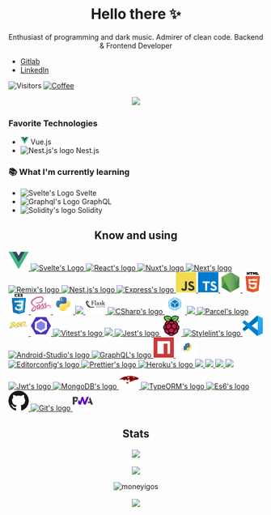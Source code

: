 <h1 align="center">Hello there ✨</h1>

<p align="center">
  Enthusiast of programming and dark music. Admirer of clean code. Backend & Frontend Developer

- [Gitlab](https://gitlab.com/Mnigos)
- [LinkedIn](https://www.linkedin.com/in/igor-makowski-b30684206)

![Visitors](https://komarev.com/ghpvc/?username=MoneyIgos) [![Coffee](https://badgen.net/badge/Buy%20Me/A%20Coffee/purple?icon=kofi)](https://www.buymeacoffee.com/mnigos)

</p>

<p align="center">
    <img src="https://github-profile-trophy.vercel.app/?username=Mnigos&theme=onedark">
</p>

### Favorite Technologies

- <img width="16" src="https://raw.githubusercontent.com/github/explore/master/topics/vue/vue.png" alt="Vue's logo" /> Vue.js
- <img width="16" src="https://seeklogo.com/images/N/nestjs-logo-09342F76C0-seeklogo.com.png" alt="Nest.js's logo" /> Nest.js

### 📚 What I'm currently learning

- <img src="https://upload.wikimedia.org/wikipedia/commons/thumb/1/1b/Svelte_Logo.svg/199px-Svelte_Logo.svg.png" width="16" alt="Svelte's Logo" /> Svelte
- <img src="https://upload.wikimedia.org/wikipedia/commons/thumb/1/17/GraphQL_Logo.svg/1200px-GraphQL_Logo.svg.png" width="16" alt="Graphql's Logo" /> GraphQL
- <img height="16" src="https://upload.wikimedia.org/wikipedia/commons/thumb/9/98/Solidity_logo.svg/1200px-Solidity_logo.svg.png" alt="Solidity's logo" /> Solidity

<h2 align="center">Know and using</h2>

<p>
  <a title="Vue" href="http://vuejs.org/">
      <img width="40" src="https://raw.githubusercontent.com/github/explore/master/topics/vue/vue.png" alt="Vue's logo" />
  </a>
  <a title="Svelte" href="https://svelte.dev">
    <img src="https://creazilla-store.fra1.digitaloceanspaces.com/icons/3257070/file-type-svelte-icon-md.png" width="40" alt="Svelte's Logo" />
  </a>
  <a title="React" href="https://reactjs.org/">
  <img src="https://sujanbyanjankar.com.np/wp-content/uploads/2019/01/React.js_logo-512.png" width="40" alt="React's logo" />
  </a>
  <a title="Nuxt" href="https://nuxtjs.org/">
      <img width="40" src="https://avatars3.githubusercontent.com/u/23360933?s=280&v=4" alt="Nuxt's logo" />
  </a>
  <a title="Next" href="https://nextjs.org/">
    <img width="40" src="https://camo.githubusercontent.com/92ec9eb7eeab7db4f5919e3205918918c42e6772562afb4112a2909c1aaaa875/68747470733a2f2f6173736574732e76657263656c2e636f6d2f696d6167652f75706c6f61642f76313630373535343338352f7265706f7369746f726965732f6e6578742d6a732f6e6578742d6c6f676f2e706e67" alt="Next's logo" />
  </a>
  <a title="Remix" href="https://remix.run">
    <img width="40" src="https://pbs.twimg.com/profile_images/1425897037602586625/ID6pueIo_400x400.png" alt="Remix's logo" />
  </a>
    <a title="Nest.js" href="https://nestjs.com/">
    <img width="40" src="https://seeklogo.com/images/N/nestjs-logo-09342F76C0-seeklogo.com.png" alt="Nest.js's logo" />
  </a>
  <a title="Express" href="https://expressjs.com/">
     <img width="40" src="https://www.mindrops.com/images/expressJS.png" alt="Express's logo" />
  </a>
  <a title="Javascript" href="https://developer.mozilla.org/en-US/docs/Web/JavaScript">
    <img width="40" src="https://raw.githubusercontent.com/github/explore/master/topics/javascript/javascript.png" alt="Javascript's logo" />
  </a>
  <a title="Typescript" href="https://www.typescriptlang.org/">
    <img width="40" src="https://raw.githubusercontent.com/github/explore/master/topics/typescript/typescript.png" alt="Typescript's logo" />
  </a>
  <a title="Nodejs" href="https://nodejs.org/">
    <img width="40" src="https://raw.githubusercontent.com/github/explore/master/topics/nodejs/nodejs.png" alt="Nodejs's logo" />
  </a>
  <a title="Html" href="https://www.w3.org/html/">
      <img width="40" src="https://raw.githubusercontent.com/github/explore/master/topics/html/html.png" alt="Html's logo" />
  </a>
  <a title="Css" href="https://css-tricks.com/">
      <img width="40" src="https://raw.githubusercontent.com/github/explore/master/topics/css/css.png" alt="Css's logo" />
  </a>
  <a title="Sass" href="https://sass-lang.com/">
      <img width="40" src="https://raw.githubusercontent.com/github/explore/master/topics/sass/sass.png" alt="Sass's logo" />
  </a>
  <a title="Python" href="https://www.python.org/">
    <img width="40" src="https://raw.githubusercontent.com/github/explore/master/topics/python/python.png" alt="Python's logo" />
  </a>
  <a title="Kotlin" href="https://kotlinlang.org/">
    <img width="40" src="https://external-content.duckduckgo.com/iu/?u=https%3A%2F%2Fapppresser.com%2Fwp-content%2Fuploads%2Fbb-plugin%2Fcache%2Fkotlin-logo-square.png&f=1&nofb=1" />
  </a>
  <a title="Flask" href="https://flask.palletsprojects.com/">
    <img width="40" src="https://raw.githubusercontent.com/github/explore/master/topics/flask/flask.png" alt="Flask's logo" />
  </a>
  <a title="CSharp" href="http://www.cplusplus.com/">
    <img width="40" src="https://seeklogo.com/images/C/c-sharp-c-logo-02F17714BA-seeklogo.com.png" alt="CSharp's logo" />
  </a>
  <a title="Webpack" href="https://webpack.js.org/">
  <img width="40" src="https://raw.githubusercontent.com/github/explore/master/topics/webpack/webpack.png" alt="Webpack's logo" />
</a>
<a title="Vite" href="https://vitejs.dev">
  <img width="40" src="https://camo.githubusercontent.com/61e102d7c605ff91efedb9d7e47c1c4a07cef59d3e1da202fd74f4772122ca4e/68747470733a2f2f766974656a732e6465762f6c6f676f2e737667" />
</a>
<a title="Parcel" href="https://parceljs.org/">
  <img height="40" src="https://www.pngkit.com/png/full/516-5165803_package-icon-3d-png-parcel-js.png" alt="Parcel's logo" />
</a>
<a title="Babel" href="https://babeljs.io/">
  <img width="40" src="https://raw.githubusercontent.com/github/explore/master/topics/babel/babel.png" alt="Babel's logo" />
</a>
<a title="Eslint" href="https://eslint.org/">
  <img width="40" src="https://raw.githubusercontent.com/github/explore/master/topics/eslint/eslint.png" alt="Eslint's logo" />
</a>
<a title="Vitest" href="https://vitest.dev/">
  <img width="40" src="https://vitest.dev/logo-shadow.svg" alt="Vitest's logo" />
</a>
<a title="Vuetify" href="https://vuetifyjs.com">
  <img height="40" src ="https://seeklogo.com/images/V/vuetify-logo-3BCF73C928-seeklogo.com.png" />
</a>
<a title="Jest" href="https://jestjs.io/">
  <img height="40" src="https://seeklogo.com/images/J/jest-logo-F9901EBBF7-seeklogo.com.png" alt="Jest's logo" />
</a>
<a title="Raspberry-pi" href="https://www.raspberrypi.org/">
  <img width="40" src="https://raw.githubusercontent.com/github/explore/master/topics/raspberry-pi/raspberry-pi.png" alt="Raspberry-pi's logo" />
</a>
<a title="Stylelint" href="https://stylelint.io/">
    <img width="40" src="https://cdn.worldvectorlogo.com/logos/stylelint.svg" alt="Stylelint's logo" />
</a>
<a title="Visual-studio-code" href="https://code.visualstudio.com/">
    <img width="40" src="https://raw.githubusercontent.com/github/explore/master/topics/visual-studio-code/visual-studio-code.png" alt="Visual-studio-code's logo" />
</a>
<a tltle="Android-Studio" href="https://developer.android.com">
  <img width="40" src="https://img.dobreprogramy.pl/Images/ToolIcon/16899/20151002134819_0.png" alt="Android-Studio's logo" />
</a>
<a title="GraphQL" href="https://graphql.org">
  <img src="https://upload.wikimedia.org/wikipedia/commons/thumb/1/17/GraphQL_Logo.svg/1200px-GraphQL_Logo.svg.png" width="40" alt="GraphQL's logo" />
</a>
<a title="Npm" href="https://www.npmjs.com/">
  <img width="40" src="https://raw.githubusercontent.com/github/explore/master/topics/npm/npm.png" alt="Npm's logo" />
</a>
<a title="Pip" href="https://pypi.org/project/pip/">
  <img width="40" src="https://raw.githubusercontent.com/github/explore/master/topics/pip/pip.png" alt="Pip's logo" />
</a>
<a title="Editorconfig" href="https://editorconfig.org/">
  <img width="40" src="https://panic.com/blog/wp-content/uploads/2015/02/edcon_color_transbg2.png" alt="Editorconfig's logo" />
</a>
<a title="Prettier" href="https://prettier.io/">
  <img width="40" src="https://avatars2.githubusercontent.com/u/25822731?s=400&v=4" alt="Prettier's logo" />
</a>
<a title="Heroku" href="https://heroku.com/">
  <img height="40" src="https://www.nicepng.com/png/full/223-2233246_heroku-logo-salesforce-heroku.png" alt="Heroku's logo" />
</a>
<a title="Netlify" href="https://www.netlify.com/">
  <img width="40" src="https://cdn.iconscout.com/icon/free/png-256/netlify-3628945-3030170.png" />
</a>
<a title="Vercel" href="https://vercel.com">
  <img width="40" src="https://www.svgrepo.com/show/327408/logo-vercel.svg" />
</a>
<a title="Railway" href="https://railway.app">
  <img width="40" src="https://railway.app/brand/logo-dark.svg" />
</a>
<a title="Strapi" href="https://strapi.io">
  <img width="40" src="https://super-static-assets.s3.amazonaws.com/e7c0f16c-8bd3-4c76-8075-4c86f986e1b2/uploads/favicon/9c68ae10-0a8a-4e3f-9084-3625b19df9cb.png"
</a>
<a title="Jwt" href="https://jwt.io/">
  <img width="40" src="https://jwt.io/img/pic_logo.svg" alt="Jwt's logo" />
</a>
<a title="Mongodb" href="https://www.mongodb.com/">
  <img width="40" src="https://external-content.duckduckgo.com/iu/?u=https%3A%2F%2Fcms-assets.tutsplus.com%2Fuploads%2Fusers%2F1116%2Fposts%2F24835%2Fpreview_image%2Fmongodb-logo.png&f=1&nofb=1" alt="MongoDB's logo" />
</a>
<a title="Mongoose" href="https://mongoosejs.com/">
  <img width="40" src="https://raw.githubusercontent.com/github/explore/master/topics/mongoose/mongoose.png" alt="Mongoose's logo" />
</a>
<a title="TypeORM" href="https://typeorm.io/#/">
  <img width="40" src="https://avatars.githubusercontent.com/u/20165699?s=200&v=4" alt="TypeORM's logo" />
</a>
<a title="Es6" href="https://developer.mozilla.org/en-US/docs/Web/JavaScript">
  <img width="40" src="https://external-content.duckduckgo.com/iu/?u=https%3A%2F%2Ffrontendmasters.com%2Fassets%2Fes6-logo-300x300.png&f=1&nofb=1" alt="Es6's logo" />
</a>
<a title="Github" href="https://github.com">
    <img width="40" src="https://raw.githubusercontent.com/github/explore/master/topics/github/github.png" alt="Github's logo" />
</a>
<a title="Git" href="https://git-scm.com/">
  <img width="40" src="https://www.vectorlogo.zone/logos/git-scm/git-scm-icon.svg" alt="Git's logo" />
</a>
<a title="Pwa" href="https://web.dev/progressive-web-apps/">
  <img width="40" src="https://raw.githubusercontent.com/github/explore/master/topics/pwa/pwa.png" alt="Pwa's logo" />
</a>

</p>

<h2 align="center">Stats</h2>

<p align="center">
  <img align="center" src="https://github-readme-stats.vercel.app/api/top-langs/?username=Mnigos&layout=compact&theme=tokyonight" />
</p>
<p align="center">
  <img align="center" src="https://github-readme-stats.vercel.app/api?username=Mnigos&count_private=true&show_icons=true&theme=tokyonight" />
</p>
<p align="center"><img align="center" src="https://github-readme-streak-stats.herokuapp.com/?user=Mnigos&theme=tokyonight" alt="moneyigos" /></p>
<p align="center">
  <img align="center" src="https://github-readme-stats.vercel.app/api/wakatime?username=MoneyIgos&layout=compact&theme=tokyonight" />
</p>
